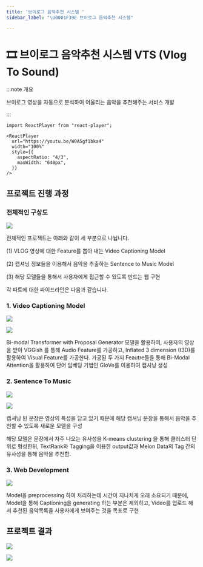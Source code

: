```yaml
---
title: '브이로그 음악추천 시스템 '
sidebar_label: "\U0001F39E 브이로그 음악추천 시스템"

---
```

# **🎞 브이로그 음악추천 시스템 VTS (Vlog To Sound)**

:::note 개요

브이로그 영상을 자동으로 분석하여 어울리는 음악을 추천해주는 서비스 개발

:::

```mdx-code-block
import ReactPlayer from "react-player";

<ReactPlayer
  url="https://youtu.be/W0A5gf1bka4"
  width="100%"
  style={{
    aspectRatio: "4/3",
    maxWidth: "640px",
  }}
/>
```

## 프로젝트 진행 과정

### 전체적인 구상도

![](https://res.cloudinary.com/dr6b9c9ko/image/upload/v1666965595/conference/2021-1/vts_1_zmoe1a.png)

전체적인 프로젝트는 아래와 같이 세 부분으로 나뉩니다.

(1) VLOG 영상에 대한 Feature를 뽑아 내는 Video Captioning Model

(2) 캡셔닝 정보들을 이용해서 음악을 추출하는 Sentence to Music Model

(3) 해당 모델들을 통해서 사용자에게 접근할 수 있도록 만드는 웹 구현

각 파트에 대한 파이프라인은 다음과 같습니다.

### 1. Video Captioning Model

![](https://res.cloudinary.com/dr6b9c9ko/image/upload/v1666965596/conference/2021-1/vts_2_mirg6a.png)

![](https://res.cloudinary.com/dr6b9c9ko/image/upload/v1666965596/conference/2021-1/vts_3_mlyuln.png)

Bi-modal Transformer with Proposal Generator 모델을 활용하여, 사용자의 영상을 받아 VGGish 를 통해 Audio Feature를 가공하고, Inflated 3 dimension (I3D)를 활용하여 Visual Feature를 가공한다. 가공된 두 가지 Feautre들을 통해 Bi-Modal Attention을 활용하여 단어 임베딩 기법인 GloVe를 이용하여 캡셔닝 생성

### 2. Sentence To Music

![](https://res.cloudinary.com/dr6b9c9ko/image/upload/v1666965596/conference/2021-1/vts_4_axirop.png)

![](https://res.cloudinary.com/dr6b9c9ko/image/upload/v1666965595/conference/2021-1/vts_5_ksi6ev.png)

캡셔닝 된 문장은 영상의 특성을 담고 있기 때문에 해당 캡셔닝 문장을 통해서 음악을 추천할 수 있도록 새로운 모델을 구성

해당 모델은 문장에서 자주 나오는 유사성을 K-means clustering 을 통해 클러스터 단위로 형성한뒤, TextRank와 Tagging을 이용한 output값과 Melon Data의 Tag 간의 유사성을 통해 음악을 추천함.

### 3. Web Development

![](https://res.cloudinary.com/dr6b9c9ko/image/upload/v1666965595/conference/2021-1/vts_6_hyjtuc.png)

Model을 preprocessing 하여 처리하는데 시간이 지나치게 오래 소요되기 때문에, Model을 통해 Captioning을 generating 하는 부분은 제외하고, Video를 업로드 해서 추천된 음악목록을 사용자에게 보여주는 것을 목표로 구현

## 프로젝트 결과

![](https://res.cloudinary.com/dr6b9c9ko/image/upload/v1666965595/conference/2021-1/vts_7_wva32n.png)

![](https://res.cloudinary.com/dr6b9c9ko/image/upload/v1666965598/conference/2021-1/vts_8_g8n3wq.png)